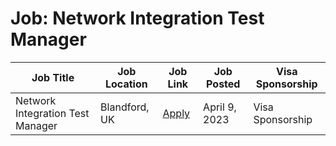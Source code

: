 # Job: Network Integration Test Manager

| Job Title | Job Location | Job Link | Job Posted | Visa Sponsorship |
| --- | --- | --- | --- | --- |
| Network Integration Test Manager | Blandford, UK | [Apply](https://ag.wd3.myworkdayjobs.com/en-US/Airbus/job/Blandford/Network-Integration-Test-Manager_JR10143730) | April 9, 2023 | Visa Sponsorship |
